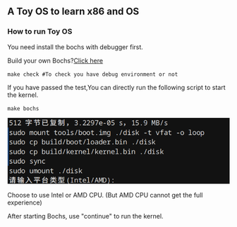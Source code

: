 ## A Toy OS to learn x86 and OS



### How to run Toy OS

You need install the bochs with debugger first.

Build your own Bochs?[Click here](https://blog.csdn.net/qq_61653333/article/details/136962598?spm=1001.2014.3001.5501)



```shell
make check #To check you have debug environment or not
```



If you have passed the test,You can directly run the following script to start the kernel.

```
make bochs
```



![after run bochs](./doc/photo/bochs.png)

Choose to use Intel or AMD CPU. (But AMD CPU cannot get the full experience)



After starting Bochs, use "continue" to run the kernel.

